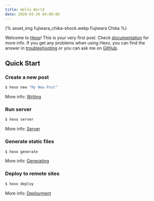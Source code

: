 ```yaml
---
title: Hello World
date: 2020-03-26 04:00:00
---
```


{% asset_img fujiwara_chika-shock.webp Fujiwara Chika %}

Welcome to [Hexo](https://hexo.io/)! This is your very first post. Check [documentation](https://hexo.io/docs/) for more info. If you get any problems when using Hexo, you can find the answer in [troubleshooting](https://hexo.io/docs/troubleshooting.html) or you can ask me on [GitHub](https://github.com/hexojs/hexo/issues).

## Quick Start

### Create a new post

```bash
$ hexo new "My New Post"
```

More info: [Writing](https://hexo.io/docs/writing.html)

### Run server

```bash
$ hexo server
```

More info: [Server](https://hexo.io/docs/server.html)

### Generate static files

```bash
$ hexo generate
```

More info: [Generating](https://hexo.io/docs/generating.html)

### Deploy to remote sites

```bash
$ hexo deploy
```

More info: [Deployment](https://hexo.io/docs/one-command-deployment.html)
